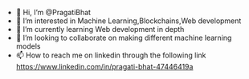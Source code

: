 - 👋 Hi, I’m @PragatiBhat
- 👀 I’m interested in Machine Learning,Blockchains,Web development
- 🌱 I’m currently learning Web development in depth
- 💞️ I’m looking to collaborate on making different machine learning models 
- 📫 How to reach me on linkedin through the following link https://www.linkedin.com/in/pragati-bhat-47446419a

<!---
PragatiBhat/PragatiBhat is a ✨ special ✨ repository because its `README.md` (this file) appears on your GitHub profile.
You can click the Preview link to take a look at your changes.
--->
